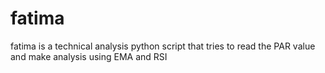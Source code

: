 # fatima
fatima is a technical analysis python script that tries to read the PAR value and make analysis using EMA and RSI

